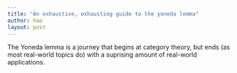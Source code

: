 ```yaml
---
title: "An exhaustive, exhausting guide to the yoneda lemma"
author: hao
layout: post
---
```


The Yoneda lemma is a journey that begins at category theory, but ends (as most real-world topics do) with a suprising amount of real-world applications.
